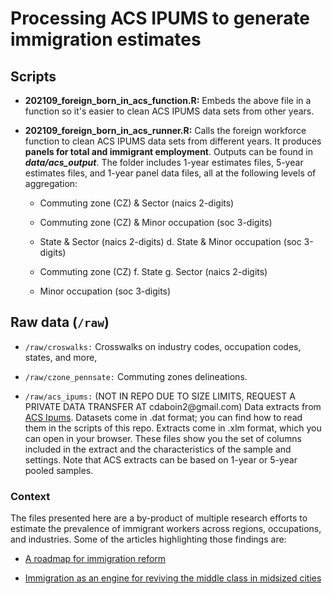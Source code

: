 # Processing ACS IPUMS to generate immigration estimates

## Scripts

-   **202109_foreign_born_in_acs_function.R:** Embeds the above file in a function so it's easier to clean ACS IPUMS data sets from other years.

-   **202109_foreign_born_in_acs_runner.R:** Calls the foreign workforce function to clean ACS IPUMS data sets from different years. It produces **panels for total and immigrant employment**. Outputs can be found in ***data/acs_output***. The folder includes 1-year estimates files, 5-year estimates files, and 1-year panel data files, all at the following levels of aggregation:

    -   Commuting zone (CZ) & Sector (naics 2-digits)

    -   Commuting zone (CZ) & Minor occupation (soc 3-digits)

    -   State & Sector (naics 2-digits) d. State & Minor occupation (soc 3-digits)

    -   Commuting zone (CZ) f. State g. Sector (naics 2-digits)

    -   Minor occupation (soc 3-digits)

## Raw data (`/raw`)

-   `/raw/croswalks:` Crosswalks on industry codes, occupation codes, states, and more,

-   `/raw/czone_pennsate:` Commuting zones delineations.

<!-- -->

-   `/raw/acs_ipums:` (NOT IN REPO DUE TO SIZE LIMITS, REQUEST A PRIVATE DATA TRANSFER AT cdaboin2\@gmail.com) Data extracts from [ACS Ipums](https://usa.ipums.org/usa/index.shtml). Datasets come in .dat format; you can find how to read them in the scripts of this repo. Extracts come in .xlm format, which you can open in your browser. These files show you the set of columns included in the extract and the characteristics of the sample and settings. Note that ACS extracts can be based on 1-year or 5-year pooled samples.

### Context

The files presented here are a by-product of multiple research efforts to estimate the prevalence of immigrant workers across regions, occupations, and industries. Some of the articles highlighting those findings are:

-   [A roadmap for immigration reform](https://www.brookings.edu/articles/a-roadmap-for-immigration-reform/)

-   [Immigration as an engine for reviving the middle class in midsized cities](https://www.brookings.edu/articles/immigration-as-an-engine-for-reviving-the-middle-class-in-midsized-cities/)
